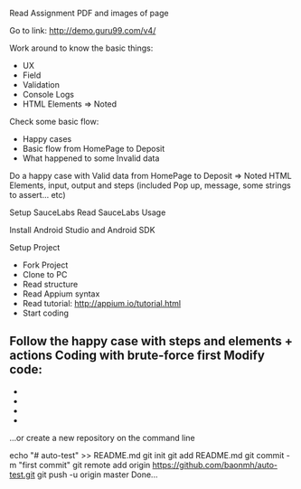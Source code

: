 Read Assignment PDF and images of page

Go to link: http://demo.guru99.com/v4/

Work around to know the basic things:
- UX
- Field
- Validation
- Console Logs
- HTML Elements
=> Noted 

Check some basic flow:
- Happy cases
- Basic flow from HomePage to Deposit
- What happened to some Invalid data

Do a happy case with Valid data from HomePage to Deposit
=> Noted HTML Elements, input, output and steps (included Pop up, message, some strings to assert... etc)

Setup SauceLabs
Read SauceLabs Usage

Install Android Studio and Android SDK

Setup Project
- Fork Project
- Clone to PC
- Read structure
- Read Appium syntax
- Read tutorial: http://appium.io/tutorial.html
- Start coding

Follow the happy case with steps and elements + actions
Coding with brute-force first
Modify code:
-
-
-
-
-



…or create a new repository on the command line

echo "# auto-test" >> README.md
git init
git add README.md
git commit -m "first commit"
git remote add origin https://github.com/baonmh/auto-test.git
git push -u origin master
Done...





